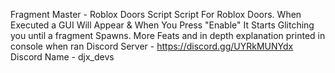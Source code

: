 Fragment Master - Roblox Doors Script
Script For Roblox Doors. When Executed a GUI Will Appear & When You Press "Enable" It Starts Glitching you until a fragment Spawns. More Feats and in depth explanation printed in console when ran
Discord Server - https://discord.gg/UYRkMUNYdx 
Discord Name - djx_devs
